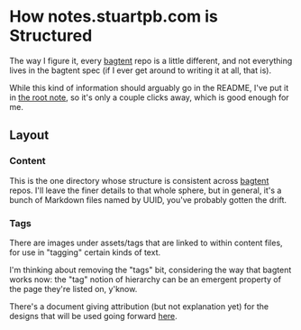# How notes.stuartpb.com is Structured

The way I figure it, every [bagtent][] repo is a little different, and not everything lives in the bagtent spec (if I ever get around to writing it at all, that is).

While this kind of information should arguably go in the README, I've put it in [the root note][], so it's only a couple clicks away, which is good enough for me.

[bagtent]: ba00b8cb-9d05-4aef-bd50-0990f82dd723.md
[the root note]: 81cde66e-d238-4fc1-8381-648a3f90537d.md

## Layout

### Content

This is the one directory whose structure is consistent across [bagtent][] repos. I'll leave the finer details to that whole sphere, but in general, it's a bunch of Markdown files named by UUID, you've probably gotten the drift.

### Tags

There are images under assets/tags that are linked to within content files, for use in "tagging" certain kinds of text.

I'm thinking about removing the "tags" bit, considering the way that bagtent works now: the "tag" notion of hierarchy can be an emergent property of the page they're listed on, y'know.

There's a document giving attribution (but not explanation yet) for the designs that will be used going forward [here][Tag readme].

[Tag readme]: ced13582-8e1a-4b38-9469-896206590dfb.md
